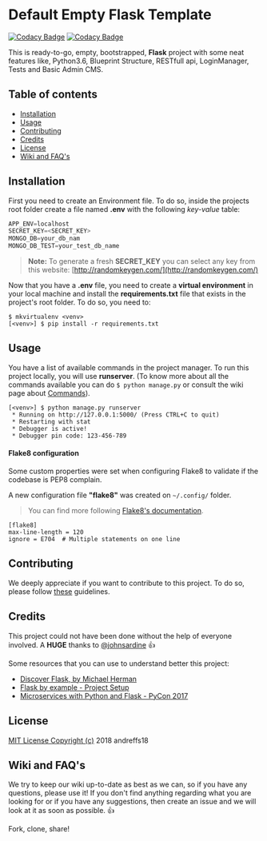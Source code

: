 # Default Empty Flask Template

[![Codacy Badge](https://api.codacy.com/project/badge/Grade/dc41f3a0b9a1474caf15043e270ef497)](https://www.codacy.com/app/andreffs18/flask-template-project?utm_source=github.com&utm_medium=referral&utm_content=andreffs18/flask-template-project&utm_campaign=badger)
[![Codacy Badge](https://api.codacy.com/project/badge/Coverage/dc41f3a0b9a1474caf15043e270ef497)](https://www.codacy.com/app/andreffs18/flask-template-project?utm_source=github.com&utm_medium=referral&utm_content=andreffs18/flask-template-project&utm_campaign=Badge_Coverage)


This is ready-to-go, empty, bootstrapped, **Flask** project with some neat features like, Python3.6, Blueprint Structure, RESTfull api, LoginManager, Tests and Basic Admin CMS. 

## Table of contents

* [Installation](#installation)
* [Usage](#usage)
* [Contributing](#contributing)
* [Credits](#credits)
* [License](#license)
* [Wiki and FAQ's](#wiki-and-faqs)


## Installation

First you need to create an Environment file. To do so, inside the projects root folder create a file named **.env** with the following _key-value_ table:
```python
APP_ENV=localhost
SECRET_KEY=<SECRET_KEY>
MONGO_DB=your_db_nam
MONGO_DB_TEST=your_test_db_name
```

> **Note:** To generate a fresh **SECRET_KEY** you can select any key from this website: [http://randomkeygen.com/](http://randomkeygen.com/)

Now that you have a **.env** file, you need to create a **virtual environment** in your local machine and install the **requirements.txt** file that exists in the project's root folder. To do so, you need to:
```shell
$ mkvirtualenv <venv>
[<venv>] $ pip install -r requirements.txt
```


## Usage

You have a list of available commands in the project manager. To run this project locally, you will use **runserver**. (To know more about all the commands available you can do ```$ python manage.py``` or consult the wiki page about [Commands](#)).

```shell
[<venv>] $ python manage.py runserver
 * Running on http://127.0.0.1:5000/ (Press CTRL+C to quit)
 * Restarting with stat
 * Debugger is active!
 * Debugger pin code: 123-456-789
```


#### Flake8 configuration
Some custom properties were set when configuring Flake8 to validate if the codebase is PEP8 complain.

A new configuration file **"flake8"** was created on `~/.config/` folder.

> You can find more following [Flake8's documentation](http://flake8.pycqa.org/en/latest/user/configuration.html#user-configuration).
```
[flake8]
max-line-length = 120
ignore = E704  # Multiple statements on one line
```

## Contributing

We deeply appreciate if you want to contribute to this project. To do so, please follow [these](CONTRIBUTING.md) guidelines.


## Credits

This project could not have been done without the help of everyone involved. A **HUGE** thanks to [@johnsardine](https://github.com/johnsardine) :thumbsup:

Some resources that you can use to understand better this project:
- [Discover Flask, by Michael Herman](https://www.youtube.com/watch?v=WfpFUmV1d0w&list=PLLjmbh6XPGK4ISY747FUHXEl9lBxre4mM&feature=share)
- [Flask by example - Project Setup](https://realpython.com/blog/python/flask-by-example-part-1-project-setup/)
- [Microservices with Python and Flask - PyCon 2017](https://www.youtube.com/watch?v=nrzLdMWTRMM)


## License

[MIT License Copyright (c)](/LICENSE.md) 2018 andreffs18


## Wiki and FAQ's

We try to keep our wiki up-to-date as best as we can, so if you have any questions, please use it! 
If you don't find anything regarding what you are looking for or if you have any suggestions, then create an issue and we will look at it as soon as possible. :+1:



Fork, clone, share! 
